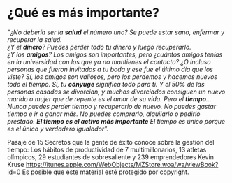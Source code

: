 # ¿Qué es más importante?

_"¿No debería ser la **salud** el número uno? Se puede estar sano, enfermar y recuperar la salud.  
   ¿Y el **dinero**? Puedes perder todo tu dinero y luego recuperarlo.  
   ¿Y los **amigos**? Los amigos son importantes, pero ¿cuántos amigos tenías en la universidad con los que ya no mantienes el contacto? ¿O incluso personas que fueron invitados a tu boda y ese fue el último día que los viste? Sí, los amigos son valiosos, pero los perdemos y hacemos nuevos todo el tiempo.
   Sí, tu **cónyuge** significa todo para ti. Y el 50% de las personas casadas se divorcian, y muchos divorciados consiguen un nuevo marido o mujer que de repente es el amor de su vida.
   Pero el **tiempo**...
   Nunca puedes perder tiempo y recuperarlo de nuevo.
   No puedes gastar tiempo e ir a ganar más. No puedes comprarlo, alquilarlo o pedirlo prestado.
   **El tiempo es el activo más importante**
   El tiempo es único porque es el único y verdadero igualador"._

Pasaje de
15 Secretos que la gente de éxito conoce sobre la gestión del tiempo: Los hábitos de productividad de 7 multimillonarios, 13 atletas olímpicos, 29 estudiantes de sobresaliente y 239 emprendedores
Kevin Kruse
https://itunes.apple.com/WebObjects/MZStore.woa/wa/viewBook?id=0
Es posible que este material esté protegido por copyright.
